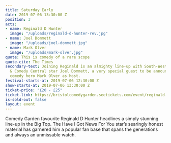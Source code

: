 ```yaml
---
title: Saturday Early
date: 2019-07-06 13:30:00 Z
position: 3
acts:
- name: Reginald D Hunter
  image: "/uploads/reginald-d-hunter-rev.jpg"
- name: Joel Dommett
  image: "/uploads/joel-dommett.jpg"
- name: Mark Olver
  image: "/uploads/mark-olver.jpg"
quote: This is comedy of a rare scope
quote-cite: The Times
secondary-text: Joining Reginald is an almighty line-up with South-West raised Netflix
  & Comedy Central star Joel Dommett, a very special guest to be announced and Bristol
  comedy hero Mark Olver as host.
festival-starts-at: 2019-07-06 12:30:00 Z
show-starts-at: 2019-07-06 13:30:00 Z
ticket-price: "£20 - £25"
ticket-link: https://bristolcomedygarden.seetickets.com/event/reginald-d-hunter/big-top-bristol-comedy-garden/1381165
is-sold-out: false
layout: event
---
```


Comedy Garden favourite Reginald D Hunter headlines a simply stunning line-up in the Big Top. The Have I Got News For You star’s searingly honest material has garnered him a popular fan base that spans the generations and always an unmissable watch.